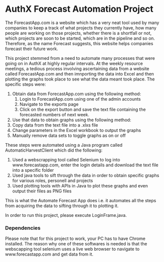 # AuthX Forecast Automation Project

<p> The ForecastApp.com is a website which has a very neat tool used by many companies to keep a track of what projects they currently have, how many people are working on those projects, whether there is a shortfall or not, which projects are soon to be started, which are in the pipeline and so on. Therefore, as the name Forecast suggests, this website helps companies forecast their future work. </p> 

<p> This project stemmed from a need to automate many processes that were going on in AuthX at highly regular intervals. At the weekly resource meetings, a tedious process involving ascertaining data from a website called ForecastApp.com and then imnporting the data into Excel and then plotting the graphs took place to see what the data meant took place. The specific steps were: 
<ol> 
  <li> Obtain data from ForecastApp.com using the following method: 
  <ol>
    <li> Login to ForecastApp.com using one of the admin accounts </li> 
    <li> Navigate to the exports page </li> 
    <li> Click on the export button and save the text file containing the forecasted numbers of next week. </li> 
  </ol> 
  <li> Use that data to obtain graphs using the following method: 
    <li> Copy data from the text file into a .xlxs file </li>
    <li> Change parameters in the Excel workbook to output the graphs </li>
    <li> Manually remove data sets to toggle graphs as on or off</li>
  </ol>
</ol>

These steps were automated using a Java program called AutomaticHarvestClient which did the following: 
<ol> 
  <li> Used a webscrapping tool called Selenium to log into www.forecastapp.com, enter the login details and download the text file into a specific folder </li> 
  <li> Used java tools to sift through the data in order to obtain specific graphs for various roles, personell and projects </li>
  <li> Used plotting tools with APIs in Java to plot these graphs and even output their files as PNG files </li> 
</ol> 

</p>

<p> This is what the Automate Forecast App does i.e. it automates all the steps from acquiring the data to sifting through it to plotting it. </p> 

<p> In order to run this project, please execute LoginFrame.java. <p> 

<h3> Dependencies </h3>
<p> Please note that for this project to work, your PC has to have Chrome installed. The reason why one of these softwares is needed is that the webscapping tool selenium uses a live web browser to navigate to www.forecastapp.com and get data from it. </p> 


  
